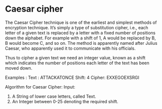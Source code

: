 # Caesar cipher 
The Caesar Cipher technique is one of the earliest and simplest methods of encryption technique.
It’s simply a type of substitution cipher, i.e., each letter of a given text is replaced by a letter with a fixed number of positions down the alphabet. For example with a shift of 1, A would be replaced by B, B would become C, and so on. The method is apparently named after Julius Caesar, who apparently used it to communicate with his officials. 

Thus to cipher a given text we need an integer value, known as a shift which indicates the number of positions each letter of the text has been moved down.

Examples :
Text : ATTACKATONCE
Shift: 4
Cipher: EXXEGOEXSRGI

Algorithm for Caesar Cipher: 
Input: 

1. A String of lower case letters, called Text.
2. An Integer between 0-25 denoting the required shift.